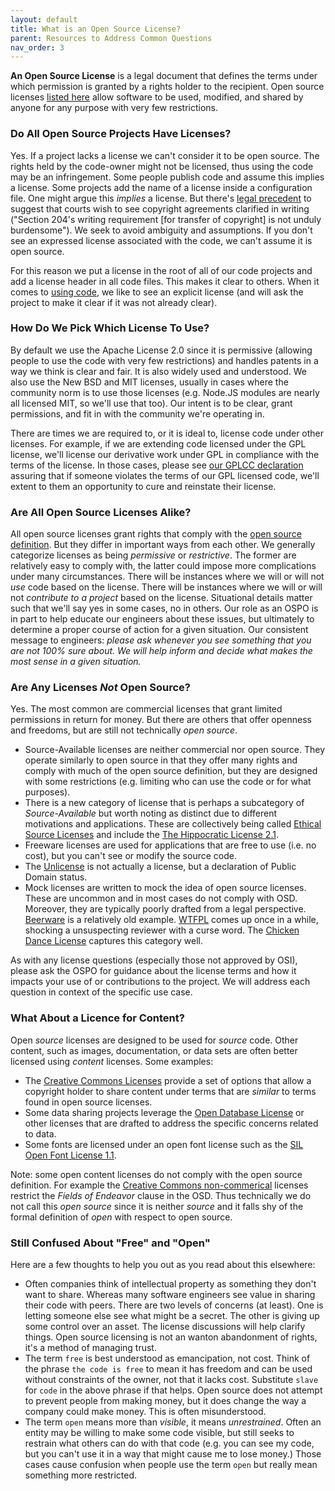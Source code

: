 ```yaml
---
layout: default
title: What is an Open Source License?
parent: Resources to Address Common Questions
nav_order: 3
---
```


**An Open Source License** is a legal document that defines the terms under which permission is granted by a rights holder to the recipient. Open source licenses [listed here](https://opensource.org/licenses) allow software to be used, modified, and shared by anyone for any purpose with very few restrictions. 

### Do All Open Source Projects Have Licenses?

Yes. If a project lacks a license we can't consider it to be open source. The rights held by the code-owner might not be licensed, thus using the code may be an infringement. Some people publish code and assume this implies a license. Some projects add the name of a license inside a configuration file. One might argue this _implies_ a license. But there's [legal precedent](https://h2o.law.harvard.edu/cases/4070#r[7]) to suggest that courts wish to see copyright agreements clarified in writing ("Section 204's writing requirement [for transfer of copyright] is not unduly burdensome"). We seek to avoid ambiguity and assumptions. If you don't see an expressed license associated with the code, we can't assume it is open source. 

For this reason we put a license in the root of all of our code projects and add a license header in all code files. This makes it clear to others. When it comes to [using code](https://yahoo.github.io/oss-guide/docs/using/using.html#the-open-source-license), we like to see an explicit license (and will ask the project to make it clear if it was not already clear).

### How Do We Pick Which License To Use?

By default we use the Apache License 2.0 since it is permissive (allowing people to use the code with very few restrictions) and handles patents in a way we think is clear and fair. It is also widely used and understood. We also use the New BSD and MIT licenses, usually in cases where the community norm is to use those licenses (e.g. Node.JS modules are nearly all licensed MIT, so we'll use that too). Our intent is to be clear, grant permissions, and fit in with the community we're operating in.

There are times we are required to, or it is ideal to, license code under other licenses. For example, if we are extending code licensed under the GPL license, we'll license our derivative work under GPL in compliance with the terms of the license. In those cases, please see [our GPLCC declaration](https://developer.yahoo.com/opensource/docs/GPL-Cooperation-Commitment.html) assuring that if someone violates the terms of our GPL licensed code, we'll extent to them an opportunity to cure and reinstate their license.  

### Are All Open Source Licenses Alike?

All open source licenses grant rights that comply with the [open source definition](https://opensource.org/osd). But they differ in important ways from each other. We generally categorize licenses as being _permissive_ or _restrictive_. The former are relatively easy to comply with, the latter could impose more complications under many circumstances. There will be instances where we will or will not _use_ code based on the license. There will be instances where we will or will not _contribute to a project_ based on the license. Situational details matter such that we'll say yes in some cases, no in others. Our role as an OSPO is in part to help educate our engineers about these issues, but ultimately to determine a proper course of action for a given situation. Our consistent message to engineers: *please ask whenever you see something that you are not 100% sure about. We will help inform and decide what makes the most sense in a given situation.*

### Are Any Licenses _Not_ Open Source?

Yes. The most common are commercial licenses that grant limited permissions in return for money. But there are others that offer openness and freedoms, but are still not technically _open source_.
* Source-Available licenses are neither commercial nor open source. They operate similarly to open source in that they offer many rights and comply with much of the open source definition, but they are designed with some restrictions (e.g. limiting who can use the code or for what purposes). 
* There is a new category of license that is perhaps a subcategory of _Source-Available_ but worth noting as distinct due to different motivations and applications. These are collectively being called [Ethical Source Licenses](https://ethicalsource.dev/licenses/) and include the [The Hippocratic License 2.1](https://firstdonoharm.dev/).
* Freeware licenses are used for applications that are free to use (i.e. no cost), but you can't see or modify the source code.
* The [Unlicense](https://unlicense.org/) is not actually a license, but a declaration of Public Domain status. 
* Mock licenses are written to mock the idea of open source licenses. These are uncommon and in most cases do not comply with OSD. Moreover, they are typically poorly drafted from a legal perspective. [Beerware](https://fedoraproject.org/wiki/Licensing/Beerware) is a relatively old example. [WTFPL](http://www.wtfpl.net/) comes up once in a while, shocking a unsuspecting reviewer with a curse word. The [Chicken Dance License](https://github.com/supertunaman/cdl) captures this category well.

As with any license questions (especially those not approved by OSI), please ask the OSPO for guidance about the license terms and how it impacts your use of or contributions to the project. We will address each question in context of the specific use case.

### What About a Licence for Content?

Open _source_ licenses are designed to be used for _source_ code. Other content, such as images, documentation, or data sets are often better licensed using _content_ licenses. Some examples:
* The [Creative Commons Licenses](https://creativecommons.org/licenses/) provide a set of options that allow a copyright holder to share content under terms that are _similar_ to terms found in open source licenses.  
* Some data sharing projects leverage the [Open Database License](https://opendatacommons.org/licenses/odbl/index.html) or other licenses that are drafted to address the specific concerns related to data. 
* Some fonts are licensed under an open font license such as the [SIL Open Font License 1.1](https://opensource.org/licenses/OFL-1.1).

Note: some open content licenses do not comply with the open source definition. For example the [Creative Commons non-commerical](https://creativecommons.org/licenses/by-nc/4.0/) licenses restrict the _Fields of Endeavor_ clause in the OSD. Thus technically we do not call this _open source_ since it is neither _source_ and it falls shy of the formal definition of _open_ with respect to open source.

### Still Confused About "Free" and "Open"

Here are a few thoughts to help you out as you read about this elsewhere:

* Often companies think of intellectual property as something they don't want to share. Whereas many software engineers see value in sharing their code with peers. There are two levels of concerns (at least). One is letting someone else see what might be a secret. The other is giving up some control over an asset. The license discussions will help clarify things. Open source licensing is not an wanton abandonment of rights, it's a method of managing trust. 
* The term `free` is best understood as emancipation, not cost. Think of the phrase `the code is free` to mean it has freedom and can be used without constraints of the owner, not that it lacks cost. Substitute `slave` for `code` in the above phrase if that helps. Open source does not attempt to prevent people from making money, but it does change the way a company could make money. This is often misunderstood. 
* The term `open` means more than _visible_, it means _unrestrained_. Often an entity may be willing to make some code visible, but still seeks to restrain what others can do with that code (e.g. you can see my code, but you can't use it in a way that might cause me to lose money.) Those cases cause confusion when people use the term `open` but really mean something more restricted.
